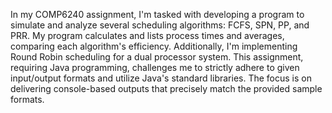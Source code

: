 In my COMP6240 assignment, I'm tasked with developing a program to simulate and analyze several scheduling algorithms: FCFS, SPN, PP, and PRR. My program calculates and lists process times and averages, comparing each algorithm's efficiency. Additionally, I'm implementing Round Robin scheduling for a dual processor system. This assignment, requiring Java programming, challenges me to strictly adhere to given input/output formats and utilize Java's standard libraries. The focus is on delivering console-based outputs that precisely match the provided sample formats.
